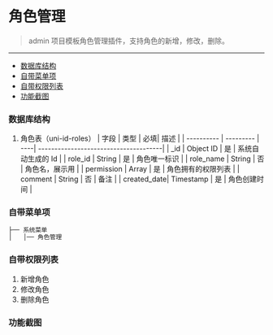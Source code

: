 # 角色管理

> admin 项目模板角色管理插件，支持角色的新增，修改，删除。

---

-   [数据库结构](#数据库结构)
-   [自带菜单项](#自带菜单项)
-   [自带权限列表](#自带权限列表)
-   [功能截图](#功能截图)

### 数据库结构

1. 角色表（uni-id-roles）
   | 字段 | 类型 | 必填| 描述 |
   | ---------- | --------- | ----| --------------------------------------|
   | \_id | Object ID | 是 | 系统自动生成的 Id |
   | role_id | String | 是 | 角色唯一标识 |
   | role_name | String | 否 | 角色名，展示用 |
   | permission | Array | 是 | 角色拥有的权限列表 |
   | comment | String | 否 | 备注 |
   | created_date| Timestamp | 是 | 角色创建时间 |

### 自带菜单项

```bash
├── 系统菜单
│   │── 角色管理
```

### 自带权限列表

1. 新增角色
2. 修改角色
3. 删除角色

### 功能截图
